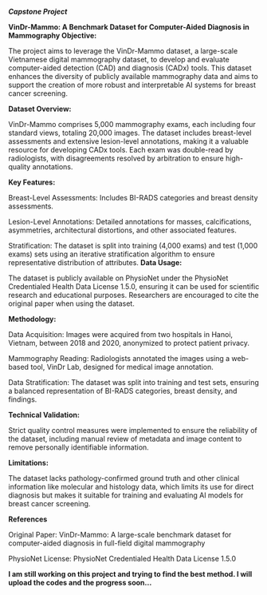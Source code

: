 ***Capstone Project***

**VinDr-Mammo: A Benchmark Dataset for Computer-Aided Diagnosis in Mammography
Objective:**

The project aims to leverage the VinDr-Mammo dataset, a large-scale Vietnamese digital mammography dataset, to develop and evaluate computer-aided detection (CAD) and diagnosis (CADx) tools. This dataset enhances the diversity of publicly available mammography data and aims to support the creation of more robust and interpretable AI systems for breast cancer screening.

**Dataset Overview:**

VinDr-Mammo comprises 5,000 mammography exams, each including four standard views, totaling 20,000 images. The dataset includes breast-level assessments and extensive lesion-level annotations, making it a valuable resource for developing CADx tools. Each exam was double-read by radiologists, with disagreements resolved by arbitration to ensure high-quality annotations.

**Key Features:**

Breast-Level Assessments: Includes BI-RADS categories and breast density assessments.

Lesion-Level Annotations: Detailed annotations for masses, calcifications, asymmetries, architectural distortions, and other associated features.

Stratification: The dataset is split into training (4,000 exams) and test (1,000 exams) sets using an iterative stratification algorithm to ensure representative distribution of attributes.
**Data Usage:**

The dataset is publicly available on PhysioNet under the PhysioNet Credentialed Health Data License 1.5.0, ensuring it can be used for scientific research and educational purposes. Researchers are encouraged to cite the original paper when using the dataset.

**Methodology:**

Data Acquisition: Images were acquired from two hospitals in Hanoi, Vietnam, between 2018 and 2020, anonymized to protect patient privacy.

Mammography Reading: Radiologists annotated the images using a web-based tool, VinDr Lab, designed for medical image annotation.

Data Stratification: The dataset was split into training and test sets, ensuring a balanced representation of BI-RADS categories, breast density, and findings.

**Technical Validation:**

Strict quality control measures were implemented to ensure the reliability of the dataset, including manual review of metadata and image content to remove personally identifiable information.

**Limitations:**

The dataset lacks pathology-confirmed ground truth and other clinical information like molecular and histology data, which limits its use for direct diagnosis but makes it suitable for training and evaluating AI models for breast cancer screening.


**References**

Original Paper: VinDr-Mammo: A large-scale benchmark dataset for computer-aided diagnosis in full-field digital mammography

PhysioNet License: PhysioNet Credentialed Health Data License 1.5.0

**I am still working on this project and trying to find the best method. I will upload the codes and the progress soon...**
